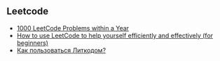 ## Leetcode
- [1000 LeetCode Problems within a Year](https://leetcode.com/discuss/general-discussion/522705/1000-leetcode-problems-within-a-year)
- [How to use LeetCode to help yourself efficiently and effectively (for beginners)](https://leetcode.com/discuss/career/450215/How-to-use-LeetCode-to-help-yourself-efficiently-and-effectively-(for-beginners))
- [Как пользоваться Литкодом?](https://verbetcetera.com/tpost/c7pzth7c54-kak-polzovatsya-litkodom)